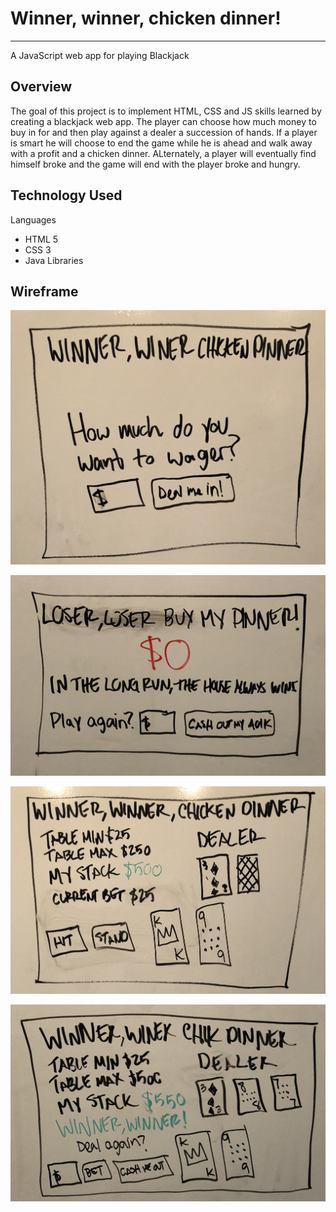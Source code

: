 # Winner, winner, chicken dinner!
---
A JavaScript web app for playing Blackjack

## Overview
The goal of this project is to implement HTML, CSS and JS skills learned by creating a blackjack web app. The player can choose how much money to buy in for and then play against a dealer a succession of hands. If a player is smart he will choose to end the game while he is ahead and walk away with a profit and a chicken dinner. ALternately, a player will eventually find himself broke and the game will end with the player broke and hungry.

## Technology Used
Languages
- HTML 5
- CSS 3
- Java
Libraries

## Wireframe

![wf of start screen](assets/images/wwcd_wf1.jpg)

![wf of gameplay screen](assets/images/wwcd_wf2.jpg)

![wf of winning hand](assets/images/wwcd_wf3.jpg)

![wf of going broke](assets/images/wwcd_wf4.jpg)

